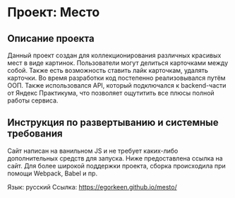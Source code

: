 # Проект: Место

## Описание проекта

Данный проект создан для коллекционирования различных красивых мест в виде картинок. Пользователи могут делиться карточками между собой. Также есть возможность ставить лайк карточкам, удалять карточки. Во время разработки код постепенно реализовывался путём ООП. Также использовался API, который подключался к backend-части от Яндекс Практикума, что позволяет ощутитить все плюсы полной работы сервиса.

## Инструкция по развертыванию и системные требования

Сайт написан на ванильном JS и не требует каких-либо дополнительных средств для запуска. Ниже предоставлена ссылка на сайт. Для более широкой поддержки проекта, сборка происходила при помощи Webpack, Babel и пр.

Язык: русский
Ссылка: https://egorkeen.github.io/mesto/
